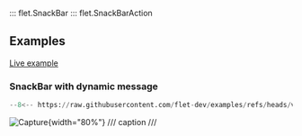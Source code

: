::: flet.SnackBar
::: flet.SnackBarAction

## Examples

[Live example](https://flet-controls-gallery.fly.dev/dialogs/snackbar)

### SnackBar with dynamic message

```python
--8<-- https://raw.githubusercontent.com/flet-dev/examples/refs/heads/v1-docs/python/controls/snack-bar/simple-snack.py
```

![Capture](){width="80%"}
/// caption
///
